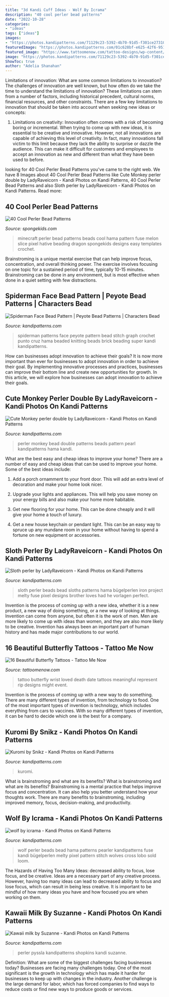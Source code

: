 ```yaml
---
title: "3d Kandi Cuff Ideas - Wolf By Icrama"
description: "40 cool perler bead patterns"
date: "2022-10-28"
categories:
- "ideas"
tags: ["ideas"]
images:
- "https://photos.kandipatterns.com/71129c23-5392-4b70-91d5-f301ce27310f/image.resize_700x.jpg"
featuredImage: "https://photos.kandipatterns.com/01c628bf-e625-42f6-9513-b0f2d8ed3e7f/1.resize_700x.jpg"
featured_image: "https://www.tattoomenow.com/tattoo-designs/wp-content/uploads/2013/01/rip-695x463.jpg"
image: "https://photos.kandipatterns.com/71129c23-5392-4b70-91d5-f301ce27310f/image.resize_700x.jpg"
ShowToc: true
author: "Adelia Shanahan"
---
```



Limitations of innovation: What are some common limitations to innovation?
The challenges of innovation are well known, but how often do we take the time to understand the limitations of innovation? These limitations can stem from a number of factors, including historical precedent, cultural norms, financial resources, and other constraints.
There are a few key limitations to innovation that should be taken into account when seeking new ideas or concepts:

1. Limitations on creativity: Innovation often comes with a risk of becoming boring or incremental. When trying to come up with new ideas, it is essential to be creative and innovative. However, not all innovations are capable of achieving this level of creativity. In fact, many innovations fall victim to this limit because they lack the ability to surprise or dazzle the audience. This can make it difficult for customers and employees to accept an innovation as new and different than what they have been used to before.


	

		
looking for 40 Cool Perler Bead Patterns you've came to the right web. We have 8 Images about 40 Cool Perler Bead Patterns like Cute Monkey perler double by LadyRaveicorn - Kandi Photos on Kandi Patterns, 40 Cool Perler Bead Patterns and also Sloth perler by LadyRaveicorn - Kandi Photos on Kandi Patterns. Read more:
		
    
## 40 Cool Perler Bead Patterns

<img loading=lazy src="http://spongekids.com/wp-content/uploads/2014/04/perler-beads-patterns/29-minecraft-melon-slice.png" onerror="this.onerror=null;this.src='https://tse4.mm.bing.net/th?id=OIP.y3HtCiOkUi_uRRfoeYunfwHaF0&amp;pid=15.1';" alt="40 Cool Perler Bead Patterns">

_Source: spongekids.com_

>minecraft perler bead patterns beads cool hama pattern fuse melon slice pixel hative beading dragon spongekids designs easy templates crochet. 

	

Brainstroming is a unique mental exercise that can help improve focus, concentration, and overall thinking power. The exercise involves focusing on one topic for a sustained period of time, typically 10-15 minutes. Brainstroming can be done in any environment, but is most effective when done in a quiet setting with few distractions.

    
## Spiderman Face Bead Pattern | Peyote Bead Patterns | Characters Bead

<img loading=lazy src="https://s3.amazonaws.com/kandipatternspatterns/characters/14302_Spiderman_face.png" onerror="this.onerror=null;this.src='https://tse4.mm.bing.net/th?id=OIP.QQZRbk7OSLYFOrXY9q0GSgHaJn&amp;pid=15.1';" alt="Spiderman Face Bead Pattern | Peyote Bead Patterns | Characters Bead">

_Source: kandipatterns.com_

>spiderman patterns face peyote pattern bead stitch graph crochet punto cruz hama beaded knitting beads brick beading super kandi kandipatterns. 

	

How can businesses adopt innovation to achieve their goals?
It is now more important than ever for businesses to adopt innovation in order to achieve their goal. By implementing innovative processes and practices, businesses can improve their bottom line and create new opportunities for growth. In this article, we will explore how businesses can adopt innovation to achieve their goals.

    
## Cute Monkey Perler Double By LadyRaveicorn - Kandi Photos On Kandi Patterns

<img loading=lazy src="https://photos.kandipatterns.com/7f246675-2211-450c-985b-a5d3852825c0/22.resize_700x.jpg" onerror="this.onerror=null;this.src='https://tse3.mm.bing.net/th?id=OIP.U4I0nIEPw0NEaxPuFh7jQAHaNd&amp;pid=15.1';" alt="Cute Monkey perler double by LadyRaveicorn - Kandi Photos on Kandi Patterns">

_Source: kandipatterns.com_

>perler monkey bead double patterns beads pattern pearl kandipatterns hama kandi. 

	

What are the best easy and cheap ideas to improve your home?
There are a number of easy and cheap ideas that can be used to improve your home. Some of the best ideas include:
1. Add a porch ornamment to your front door. This will add an extra level of decoration and make your home look nicer.

2. Upgrade your lights and appliances. This will help you save money on your energy bills and also make your home more habitable.

3. Get new flooring for your home. This can be done cheaply and it will give your home a touch of luxury.

4. Get a new house keychain or pendant light. This can be an easy way to spruce up any mundane room in your home without having to spend a fortune on new equipment or accessories.

    
## Sloth Perler By LadyRaveicorn - Kandi Photos On Kandi Patterns

<img loading=lazy src="https://photos.kandipatterns.com/01c628bf-e625-42f6-9513-b0f2d8ed3e7f/1.resize_700x.jpg" onerror="this.onerror=null;this.src='https://tse2.mm.bing.net/th?id=OIP.V_svKL3fR9xK0j-xGDpzawHaEK&amp;pid=15.1';" alt="Sloth perler by LadyRaveicorn - Kandi Photos on Kandi Patterns">

_Source: kandipatterns.com_

>sloth perler beads bead sloths patterns hama bügelperlen iron project melty fuse pixel designs brother loves had he vorlagen perfect. 

	

Invention is the process of coming up with a new idea, whether it is a new product, a new way of doing something, or a new way of looking at things. Invention can come from anyone, but often it is the work of men. Men are more likely to come up with ideas than women, and they are also more likely to be creative. Invention has always been an important part of human history and has made major contributions to our world.

    
## 16 Beautiful Butterfly Tattoos - Tattoo Me Now

<img loading=lazy src="https://www.tattoomenow.com/tattoo-designs/wp-content/uploads/2013/01/rip-695x463.jpg" onerror="this.onerror=null;this.src='https://tse3.mm.bing.net/th?id=OIP.CielRVIovygSLJv0h4SAEwHaE7&amp;pid=15.1';" alt="16 Beautiful Butterfly Tattoos - Tattoo Me Now">

_Source: tattoomenow.com_

>tattoo butterfly wrist loved death date tattoos meaningful represent rip designs might event. 

	

Invention is the process of coming up with a new way to do something. There are many different types of invention, from technology to food. One of the most important types of invention is technology, which includes everything from cars to vaccines. With so many different types of invention, it can be hard to decide which one is the best for a company.

    
## Kuromi By Snikz - Kandi Photos On Kandi Patterns

<img loading=lazy src="https://photos.kandipatterns.com/user/thumbs/phoca_thumb_l_3d674ccf1e5a-1.jpg" onerror="this.onerror=null;this.src='https://tse3.mm.bing.net/th?id=OIP.0H7Anbec0MRpcfG62oMGVQAAAA&amp;pid=15.1';" alt="Kuromi by Snikz - Kandi Photos on Kandi Patterns">

_Source: kandipatterns.com_

>kuromi. 

	

What is brainstroming and what are its benefits?
What is brainstroming and what are its benefits? Brainstroming is a mental practice that helps improve focus and concentration. It can also help you better understand how your thoughts work. There are many benefits to brainstroming, including improved memory, focus, decision-making, and productivity.

    
## Wolf By Icrama - Kandi Photos On Kandi Patterns

<img loading=lazy src="https://photos.kandipatterns.com/f74d369d-c1ff-401d-aba4-6b2891db2164/004.resize_700x.JPG" onerror="this.onerror=null;this.src='https://tse2.mm.bing.net/th?id=OIP.L8jX19kHT3kaUotVxFvzUAHaJ6&amp;pid=15.1';" alt="wolf by icrama - Kandi Photos on Kandi Patterns">

_Source: kandipatterns.com_

>wolf perler beads bead hama patterns pearler kandipatterns fuse kandi bügelperlen melty pixel pattern stitch wolves cross lobo sold loom. 

	

The Hazards of Having Too Many Ideas: decreased ability to focus, lose focus, and be creative.
Ideas are a necessary part of any creative process. However, having too many ideas can lead to decreased ability to focus and lose focus, which can result in being less creative. It is important to be mindful of how many ideas you have and how focused you are when working on them.

    
## Kawaii Milk By Suzanne - Kandi Photos On Kandi Patterns

<img loading=lazy src="https://photos.kandipatterns.com/71129c23-5392-4b70-91d5-f301ce27310f/image.resize_700x.jpg" onerror="this.onerror=null;this.src='https://tse1.mm.bing.net/th?id=OIP.KqtLzlNH8fwO_FLMQ-d0HwHaJ6&amp;pid=15.1';" alt="Kawaii milk by Suzanne - Kandi Photos on Kandi Patterns">

_Source: kandipatterns.com_

>perler pyssla kandipatterns shopkins kandi suzanne. 

	

Definition: What are some of the biggest challenges facing businesses today?
Businesses are facing many challenges today. One of the most significant is the growth in technology which has made it harder for businesses to keep up with changes in the industry. Another challenge is the large demand for labor, which has forced companies to find ways to reduce costs or find new ways to produce goods or services.

